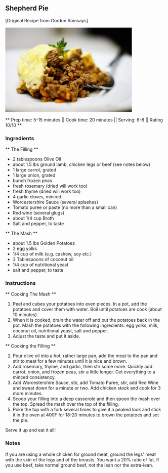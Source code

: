 ## Shepherd Pie

[Original Recipe from Gordon Ramsays]

![Picture](../img/shepherd_pie.jpg)

** Prep time: 5-15 minutes || Cook time: 20 minutes || Serving: 6-8 || Rating 10/10 **

### Ingredients

** The Filling **

- 2 tablespoons Olive Oil
- about 1.5 lbs ground lamb, chicken legs or beef (see notes below)
- 1 large carrot, grated
- 1 large onion, grated
- bunch frozen peas
- fresh rosemary (dried will work too)
- fresh thyme (dried will work too)
- 4 garlic cloves, minced
- Worcestershire Sauce (several splashes)
- Tomato puree or paste (no more than a small can)
- Red wine (several glugs)
- about 1/4 cup Broth
- Salt and pepper, to taste

** The Mash **
            
- about 1.5 lbs Golden Potatoes
- 2 egg yolks
- 1/4 cup of milk (e.g. cashew, soy etc.)
- 3 Tablespoons of coconut oil 
- 1/4 cup of nutritional yeast
- salt and pepper, to taste
 
### Instructions

** Cooking The Mash **

1. Peel and cubes your potatoes into even pieces. In a pot, add the potatoes and cover them with water. Boil until potatoes are cook (about 10 minutes). 
2. When it is cooked, drain the water off and put the potatoes back in the pot. Mash the potatoes with the following ingredients: egg yolks, milk, coconut oil, nutritional yeast, salt and pepper. 
3. Adjust the taste and put it aside. 

** Cooking the Filling **

1. Pour olive oil into a hot, rather large pan, add the meat to the pan and stir to meat for a few minutes until it is nice and brown. 
2. Add rosemary, thyme, and garlic, then stir some more. Quickly add carrot, onion, and frozen peas, stir a little longer. Get everything to a minced consistency. 
3. Add Worcestershire Sauce, stir, add Tomato Puree, stir, add Red Wine and sweat down for a minute or two. Add chicken stock and cook for 3 more minutes. 
4. Scoop your filling into a deep casserole and then spoon the mash over the top. Spread the mash over the top of the filling. 
5. Poke the top with a fork several times to give it a peaked look and stick it in the oven at 400F for 18-20 minutes to brown the potatoes and set the pie. 

Serve it up and eat it all! 

### Notes

If you are using a whole chicken for ground meat, ground the legs' meat with the skin of the legs and of the breasts. You want a 20% ratio of fat.
If you use beef, take normal ground beef, not the lean nor the extra-lean.
